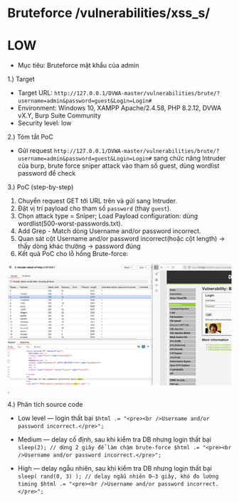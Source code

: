 # Bruteforce /vulnerabilities/xss_s/
# LOW
- Mục tiêu: Bruteforce mật khẩu của admin

1.) Target
- Target URL: `http://127.0.0.1/DVWA-master/vulnerabilities/brute/?username=admin&password=guest&Login=Login#`
- Environment: Windows 10, XAMPP Apache/2.4.58, PHP 8.2.12, DVWA vX.Y, Burp Suite Community
- Security level: low

2.) Tóm tắt PoC

- Gửi request `http://127.0.0.1/DVWA-master/vulnerabilities/brute/?username=admin&password=guest&Login=Login#` sang chức năng Intruder của burp, brute force sniper attack vào tham số guest, dùng wordlist password để check

3.) PoC (step-by-step)
  1. Chuyển request GET tới URL trên và gửi sang Intruder.
  2. Đặt vị trí payload cho tham số `password` (thay `guest`).
  3. Chọn attack type = Sniper; Load Payload configuration: dùng wordlist(500-worst-passwords.txt).
  4. Add Grep - Match dòng Username and/or password incorrect.
  5. Quan sát cột Username and/or password incorrect(hoặc cột length) → thấy dòng khác thường → password đúng
  6. Kết quả PoC cho lỗ hổng Brute-force:
  
  ![anh1](images/bruteforce.png).

4.) Phân tích source code
- Low level — login thất bại
`$html .= "<pre><br />Username and/or password incorrect.</pre>";`

- Medium — delay cố định, sau khi kiểm tra DB nhưng login thất bại
`sleep(2); // dừng 2 giây để làm chậm brute-force
$html .= "<pre><br />Username and/or password incorrect.</pre>";`

- High — delay ngẫu nhiên, sau khi kiểm tra DB nhưng login thất bại
`sleep( rand(0, 3) ); // delay ngẫu nhiên 0–3 giây, khó đo lường timing
$html .= "<pre><br />Username and/or password incorrect.</pre>";`
